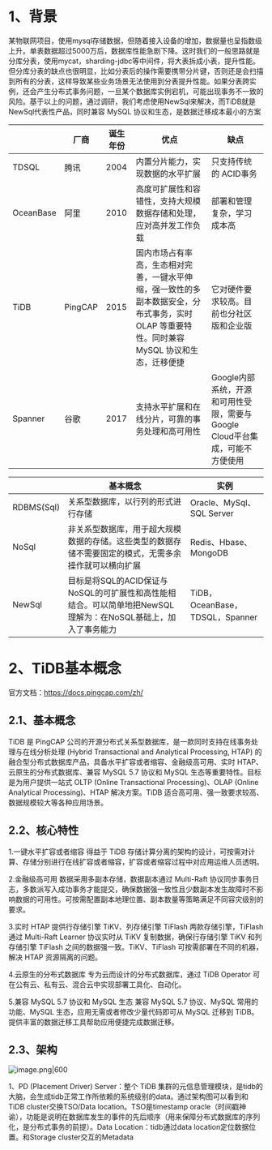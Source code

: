 

# 1、背景

某物联网项目，使用mysql存储数据，但随着接入设备的增加，数据量也呈指数级上升。单表数据超过5000万后，数据库性能急剧下降。这时我们的一般思路就是分库分表，使用mycat，sharding-jdbc等中间件，将大表拆成小表，提升性能。但分库分表的缺点也很明显，比如分表后的操作需要携带分片键，否则还是会扫描到所有的分表，这样导致某些业务场景无法使用到分表提升性能。如果分表跨实例，还会产生分布式事务问题，一旦某个数据库实例宕机，可能出现事务不一致的风险。基于以上的问题，通过调研，我们考虑使用NewSql来解决，而TiDB就是NewSql代表性产品，同时兼容 MySQL 协议和生态，是数据迁移成本最小的方案


|           | 厂商      | 诞生年份 | 优点                                                                            | 缺点                                              |
| --------- | ------- | ---- | ----------------------------------------------------------------------------- | ----------------------------------------------- |
| TDSQL     | 腾讯      | 2004 | 内置分片能力，实现数据的水平扩展                                                              | 只支持传统的 ACID事务                                   |
| OceanBase | 阿里      | 2010 | 高度可扩展性和容错性，支持大规模数据存储和处理，应对高并发工作负载                                             | 部署和管理复杂，学习成本高                                   |
| TiDB      | PingCAP | 2015 | 国内市场占有率高，生态相对完善，一键水平伸缩，强一致性的多副本数据安全，分布式事务，实时 OLAP 等重要特性。同时兼容 MySQL 协议和生态，迁移便捷 | 它对硬件要求较高。目前也分社区版和企业版                            |
| Spanner   | 谷歌      | 2017 | 支持水平扩展和在线分片，可靠的事务处理和高可用性                                                      | Google内部系统，开源和可用性受限，需要与Google Cloud平台集成，可能不方便使用 |


|            | 基本概念                                                               | 实例                           |
| ---------- | ------------------------------------------------------------------ | ---------------------------- |
| RDBMS(Sql) | 关系型数据库，以行列的形式进行存储                                                  | Oracle、MySql、SQL Server      |
| NoSql      | 非关系型数据库，用于超大规模数据的存储。这些类型的数据存储不需要固定的模式，无需多余操作就可以横向扩展                | Redis、Hbase、MongoDB          |
| NewSql     | 目标是将SQL的ACID保证与NoSQL的可扩展性和高性能相结合。可以简单地把NewSQL理解为：在NoSQL基础上，加入了事务能力 | TiDB，OceanBase，TDSQL，Spanner |

# 2、TiDB基本概念

官方文档：https://docs.pingcap.com/zh/

## 2.1、基本概念

TiDB 是 PingCAP 公司的开源分布式关系型数据库，是一款同时支持在线事务处理与在线分析处理 (Hybrid Transactional and Analytical Processing, HTAP) 的融合型分布式数据库产品，具备水平扩容或者缩容、金融级高可用、实时 HTAP、云原生的分布式数据库、兼容 MySQL 5.7 协议和 MySQL 生态等重要特性。目标是为用户提供一站式 OLTP (Online Transactional Processing)、OLAP (Online Analytical Processing)、HTAP 解决方案。TiDB 适合高可用、强一致要求较高、数据规模较大等各种应用场景。

## 2.2、核心特性

1.一键水平扩容或者缩容
得益于 TiDB 存储计算分离的架构的设计，可按需对计算、存储分别进行在线扩容或者缩容，扩容或者缩容过程中对应用运维人员透明。

2.金融级高可用
数据采用多副本存储，数据副本通过 Multi-Raft 协议同步事务日志，多数派写入成功事务才能提交，确保数据强一致性且少数副本发生故障时不影响数据的可用性。可按需配置副本地理位置、副本数量等策略满足不同容灾级别的要求。

3.实时 HTAP
提供行存储引擎 TiKV、列存储引擎 TiFlash 两款存储引擎，TiFlash 通过 Multi-Raft Learner 协议实时从 TiKV 复制数据，确保行存储引擎 TiKV 和列存储引擎 TiFlash 之间的数据强一致。TiKV、TiFlash 可按需部署在不同的机器，解决 HTAP 资源隔离的问题。

4.云原生的分布式数据库
专为云而设计的分布式数据库，通过 TiDB Operator 可在公有云、私有云、混合云中实现部署工具化、自动化。

5.兼容 MySQL 5.7 协议和 MySQL 生态
兼容 MySQL 5.7 协议、MySQL 常用的功能、MySQL 生态，应用无需或者修改少量代码即可从 MySQL 迁移到 TiDB。提供丰富的数据迁移工具帮助应用便捷完成数据迁移。


## 2.3、架构

![image.png|600](https://yancey-note-img.oss-cn-beijing.aliyuncs.com/202403211617902.png)



1、PD (Placement Driver) Server：整个 TiDB 集群的元信息管理模块，是tidb的大脑，会生成tidb正常工作所依赖的系统级别的data。通过架构图可以看到和TiDB cluster交换TSO/Data location。TSO是timestamp oracle（时间戳神谕），功能是说明在数据库发生的事件的先后顺序（用来保障分布式数据库的序列化，是分布式事务的前提）。Data Location：tidb通过data location定位数据位置。和Storage cluster交互的Metadata 




